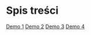 # Spis treści
[Demo 1](demo1/README.md)
[Demo 2](demo2/README.md)
[Demo 3](demo3/README.md)
[Demo 4](demo4/README.md)